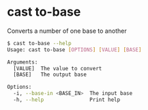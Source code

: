 # cast to-base

Converts a number of one base to another

```bash
$ cast to-base --help
Usage: cast to-base [OPTIONS] [VALUE] [BASE]

Arguments:
  [VALUE]  The value to convert
  [BASE]   The output base

Options:
  -i, --base-in <BASE_IN>  The input base
  -h, --help               Print help
```